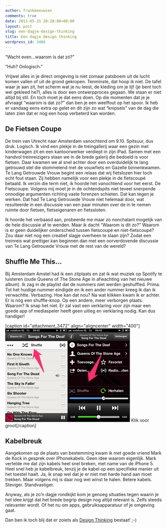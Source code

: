 ```yaml
---
author: frankmeeuwsen
comments: true
date: 2013-05-31 20:28:00+00:00
layout: post
slug: een-dagje-design-thinking
title: Een dagje design thinking
wordpress_id: 3466
---
```


“Wacht even…waarom ís dat zó?”

“Huh? Onlogisch.”

Vrijwel alles in je direct omgeving is niet zomaar patsboem uit de lucht komen vallen of uit de grond gekropen. Tenminste, dat hoop ik niet. De tafel waar je aan zit, het scherm wat je nu leest, de kleding om je lijf (je bent toch wel gekleed he?), alles is door een ontwerpproces gegaan. We staan er niet altijd bij stil. En toch moet je dat eens doen. Op die momenten dat je je afvraagt “waarom is dat zo?” dan ben je een weeffout op het spoor. Ik heb er vandaag eens extra op gelet en dit zijn zo wat “knipsels” van de dag die laten zien dat er nog een hoop verbeterd kan worden.


## De Fietsen Coupe


De trein van Utrecht naar Amsterdam vanochtend om 9.10. Spitsuur, dus druk. Logisch. Ik vind een plekje in de treingallerij waar een gezin met kinderwagen zit en een kantoorwerker verdiept in zijn iPad. Samen met een handvol treinreizigers staan we in de brede galerij die bedoeld is voor fietsen. Daar kwamen we al snel achter door een overduidelijk te lang getrouwd stel die stommelend met de vouwfiets en Gazelle binnenkwamen. Te Lang Getrouwde Vrouw begint een relaas dat wij fietslozen hier toch echt fout staan. Zij hebben namelijk voor een plekje in de fietscoupé betaald. Ik verzin die term niet, ik hoorde het vanochtend voor het eerst. De Fietscoupe. Volgens mij moet je in de ochtendspits niet teveel snerpende onnodige argumenten richting vaste forenzen schieten. Dat kan tegen je werken. Dat had Te Lang Getrouwde Vrouw niet helemaal door, wat resulteerde in een discussie van een paar minuten over de in te nemen ruimte door fietsen, fietseigenaren en fietssloten.

Ik hoorde het verbaasd aan, probeerde me maar zo nonchalant mogelijk van de hele discussie af te wenden. Maar ik dacht “Waarom is dit zo?” Waarom is er geen duidelijker onderscheid tussen fietscoupé en niet-fietscoupé? Zou daar niet nog een creatief slagje overheen te slaan zijn? Zodat een treinreis wat prettiger kan beginnen dan met een oorverdovende discussie van Te Lang Getrouwde Vrouw met de rest van de wereld?


## Shuffle Me This…


Bij Amsterdam Amstel had ik een zitplaats en zat ik wat muziek op Spotify te luisteren (oude Queens of The Stone Age in afwachting van het nieuwe album). Ik zag in de playlist dat de nummers niet werden geshuffled. Prima. Tot het huidige nummer eindigde en ik een ander nummer kreeg ik dan ik verwachtte. Verbazing. Hoe kan dat nou? Na wat klikken kwam ik er achter. Er is nóg een shuffle-knop. Op een andere, meer verborgen plaats. Waarom? Ik snap het niet. Er zal vast een verklaring voor zijn maar een goede app of mediaspeler heeft geen uitleg en verklaring nodig. Kan dus handiger!

[caption id="attachment_3472" align="aligncenter" width="400"][![duffeshuffle](../images/uploadimages/duffeshuffle-400x300.jpg)](../images/uploadimages/duffeshuffle.jpg) Klik voor groot[/caption]




## Kabelbreuk


Aangekomen op de plaats van bestemming kwam ik met goede vriend Mark de Kock in gesprek over iPhonekabels. Geen idee waarom eigenlijk. Mark vertelde me dat zijn kabels heel snel breken, met name van de iPhone 5. Heel snel heb je kabelbreuk, tenzij je de kabel op een specifieke manier uit het toestel haalt. Ja, ik snap wel dat je er niet met harde hand aan moet trekken. Maar volgens mij is daar nog wel winst te halen. Betere kabels. Steviger. Standvastiger.

Anyway, als je zo’n dagje rondkijkt kom je genoeg situaties tegen waarin je het idee krijgt dat het brede begrip design nog altijd relevant is. Zelfs steeds relevanter wordt. Of het nu om apps, gebruiksapparatuur of je omgeving gaat.

Dan ben ik toch blij dat er zoiets als [Design Thinking](http://zenoemenhetdesignthinking.wordpress.com) bestaat! ;-)
